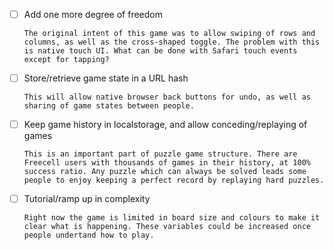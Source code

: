 * [ ] Add one more degree of freedom

      The original intent of this game was to allow swiping of rows and columns, as well as the cross-shaped toggle. The problem with this is native touch UI. What can be done with Safari touch events except for tapping?

* [ ] Store/retrieve game state in a URL hash

      This will allow native browser back buttons for undo, as well as sharing of game states between people.

* [ ] Keep game history in localstorage, and allow conceding/replaying of games

      This is an important part of puzzle game structure. There are Freecell users with thousands of games in their history, at 100% success ratio. Any puzzle which can always be solved leads some people to enjoy keeping a perfect record by replaying hard puzzles.

* [ ] Tutorial/ramp up in complexity

      Right now the game is limited in board size and colours to make it clear what is happening. These variables could be increased once people undertand how to play.
